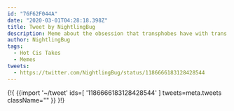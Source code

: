 ```yaml
---
id: "76F62F044A"
date: "2020-03-01T04:28:18.398Z"
title: Tweet by NightlingBug
description: Meme about the obsession that transphobes have with trans women, to the erasure of trans men.
author: NightlingBug
tags:
  - Hot Cis Takes
  - Memes
tweets:
  - https://twitter.com/NightlingBug/status/1186666183128428544
---
```

{!{ {{import '~/tweet' ids=[
  '1186666183128428544'
] tweets=meta.tweets className="" }} }!}

